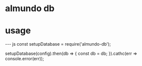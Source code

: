 # almundo db

# usage

--- js 
const setupDatabase = require('almundo-db');

setupDatabase(config).then(db => {
    const db = db;
}).cathc(err => console.error(err));